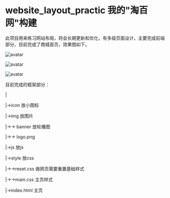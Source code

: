# website_layout_practic 我的"淘百网"构建

此项目用来练习网站布局，将会长期更新和优化，有多级页面设计，主要完成前端部分，目前完成了商城首页，效果图如下。

![avatar](https://img-blog.csdnimg.cn/20200219215629648.png?x-oss-process=image/watermark,type_ZmFuZ3poZW5naGVpdGk,shadow_10,text_aHR0cHM6Ly9ibG9nLmNzZG4ubmV0L2x1bmlhV2FuZw==,size_16,color_FFFFFF,t_70)

![avatar](https://img-blog.csdnimg.cn/2020021922022215.png?x-oss-process=image/watermark,type_ZmFuZ3poZW5naGVpdGk,shadow_10,text_aHR0cHM6Ly9ibG9nLmNzZG4ubmV0L2x1bmlhV2FuZw==,size_16,color_FFFFFF,t_70)

![avatar](https://img-blog.csdnimg.cn/20200219215708540.png?x-oss-process=image/watermark,type_ZmFuZ3poZW5naGVpdGk,shadow_10,text_aHR0cHM6Ly9ibG9nLmNzZG4ubmV0L2x1bmlhV2FuZw==,size_16,color_FFFFFF,t_70)



目前完成的框架部分：

|

|→icon 放小图标

|→img 放图片

|→→ banner 放轮播图

|→→ logo.png

|→js 放js

|→style 放css

|→→reset.css 做网页需要重置基础样式

|→→main.css 主页样式

|→index.html 主页

